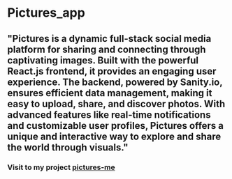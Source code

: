 # Pictures_app

## "Pictures is a dynamic full-stack social media platform for sharing and connecting through captivating images. Built with the powerful React.js frontend, it provides an engaging user experience. The backend, powered by Sanity.io, ensures efficient data management, making it easy to upload, share, and discover photos. With advanced features like real-time notifications and customizable user profiles, Pictures offers a unique and interactive way to explore and share the world through visuals."

### Visit to my project [pictures-me](pictures-me.netlify.app)
